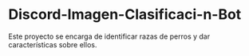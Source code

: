 # Discord-Imagen-Clasificaci-n-Bot
Este proyecto se encarga de identificar razas de perros y dar características sobre ellos.
